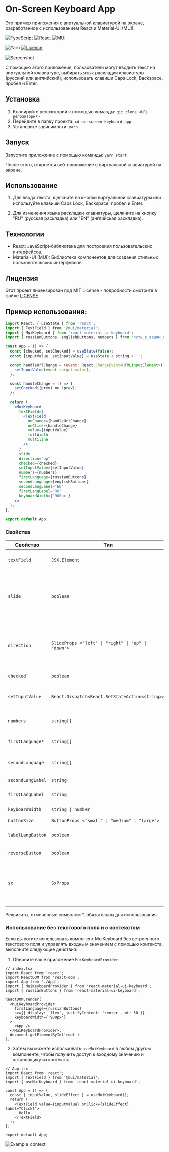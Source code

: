 # On-Screen Keyboard App

Это пример приложения с виртуальной клавиатурой на экране, разработанное с использованием React и Material-UI (MUI).

![TypeScript](https://img.shields.io/badge/typescript-%23007ACC.svg?style=for-the-badge&logo=typescript&logoColor=white)
![React](https://img.shields.io/badge/react-%2320232a.svg?style=for-the-badge&logo=react&logoColor=%2361DAFB)
![MUI](https://img.shields.io/badge/MUI-%230081CB.svg?style=for-the-badge&logo=mui&logoColor=white)

![Yarn](https://img.shields.io/badge/yarn-%232C8EBB.svg?style=for-the-badge&logo=yarn&logoColor=white)
[![Licence](https://img.shields.io/github/license/Ileriayo/markdown-badges?style=for-the-badge)](./LICENSE)

![Screenshot](./screenshots/ru_screen.png)

<!-- <hr> -->

С помощью этого приложения, пользователи могут вводить текст на виртуальной клавиатуре, выбирать язык раскладки клавиатуры (русский или английский), использовать клавиши Caps Lock, Backspace, пробел и Enter.

## Установка

1. Клонируйте репозиторий с помощью команды:
   `git clone <URL репозитория>`
2. Перейдите в папку проекта:
   `cd on-screen-keyboard-app`
3. Установите зависимости:
   `yarn`

## Запуск

Запустите приложение с помощью команды:
`yarn start`

После этого, откроется веб-приложение с виртуальной клавиатурой на экране.

## Использование

1. Для ввода текста, щелкните на кнопки виртуальной клавиатуры или используйте клавиши Caps Lock, Backspace, пробел и Enter.

2. Для изменения языка раскладки клавиатуры, щелкните на кнопку "RU" (русская раскладка) или "EN" (английская раскладка).

## Технологии

- React: JavaScript-библиотека для построения пользовательских интерфейсов.
- Material-UI (MUI): Библиотека компонентов для создания стильных пользовательских интерфейсов.

## Лицензия

Этот проект лицензирован под MIT License - подробности смотрите в файле [LICENSE](LICENSE).

## Пример использования:

```jsx
import React, { useState } from 'react';
import { TextField } from '@mui/material';
import { MuiKeyboard } from 'react-material-ui-keyboard';
import { russianButtons, englishButtons, numbers } from 'путь_к_вашим_клавишам';

const App = () => {
  const [checked, setChecked] = useState(false);
  const [inputValue, setInputValue] = useState < string > '';

  const handleUrlChange = (event: React.ChangeEvent<HTMLInputElement>) => {
    setInputValue(event.target.value);
  };

  const handleChange = () => {
    setChecked((prev) => !prev);
  };

  return (
    <MuiKeyboard
      textField={
        <TextField
          onChange={handleUrlChange}
          onClick={handleChange}
          value={inputValue}
          fullWidth
          multiline
        />
      }
      slide
      direction="up"
      checked={checked}
      setInputValue={setInputValue}
      numbers={numbers}
      firstLanguage={russianButtons}
      secondLanguage={englishButtons}
      secondLangLabel="EN"
      firstLangLabel="RU"
      keyboardWidth={'900px'}
    />
  );
};

export default App;
```

### Свойства

| Свойство          | Тип                                                | Описание                                                                                                                                         |
| ----------------- | -------------------------------------------------- | ------------------------------------------------------------------------------------------------------------------------------------------------ |
| `textField`       | `JSX.Element`                                      | Компонент текстового поля ввода.                                                                                                                 |
| `slide`           | `boolean`                                          | Флаг, указывающий, должна ли клавиатура появиться с анимацией Slide. По умолчанию, `true`.                                                       |
| `direction`       | `SlideProps <"left" \| "right" \| "up" \| "down">` | Направление анимации Slide (используется, если `slide` установлен в `true`). По умолчанию, `up`.                                                 |
| `checked`         | `boolean`                                          | Флаг видимости клавиатуры.                                                                                                                       |
| `setInputValue`   | `React.Dispatch<React.SetStateAction<string>>`     | Callback для установки значения текстового поля.                                                                                                 |
| `numbers`         | `string[]`                                         | Массив символов для кнопок с цифрами.                                                                                                            |
| `firstLanguage*`  | `string[]`                                         | Массив символов для кнопок в первом языке.                                                                                                       |
| `secondLanguage`  | `string[]`                                         | Массив символов для кнопок во втором языке.                                                                                                      |
| `secondLangLabel` | `string`                                           | Метка для второго языка.                                                                                                                         |
| `firstLangLabel`  | `string`                                           | Метка для первого языка.                                                                                                                         |
| `keyboardWidth`   | `string \| number`                                 | Ширина клавиатуры.                                                                                                                               |
| `buttonSize`      | `ButtonProps <"small" \| "medium" \| "large">`     | Размер кнопки.                                                                                                                                   |
| `labelLangButton` | `boolean`                                          | Кнопка переключения языков.                                                                                                                      |
| `reverseButton`   | `boolean`                                          | Кнопка сброса текста.                                                                                                                            |
| `sx`              | `SxProps`                                          | [sx prop - это ярлык для определения пользовательских стилей, который имеет доступ к теме.](https://mui.com/system/getting-started/the-sx-prop/) |

Реквизиты, отмеченные символом \*, обязательны для использования.

### Использование без текстового поля и с контекстом

Если вы хотите использовать компонент MuiKeyboard без встроенного текстового поля и управлять входным значением с помощью контекста, выполните следующие действия:

1. Оберните ваше приложение `MuiKeyboardProvider`:

```tsx
// index.tsx
import React from 'react';
import ReactDOM from 'react-dom';
import App from './App';
import { MuiKeyboardProvider } from 'react-material-ui-keyboard';
import { russianButtons } from 'react-material-ui-keyboard';

ReactDOM.render(
  <MuiKeyboardProvider
    firstLanguage={russianButtons}
    sx={{ display: 'flex', justifyContent: 'center', mt: 50 }}
    keyboardWidth={'900px'}
  >
    <App />
  </MuiKeyboardProvider>,
  document.getElementById('root')
);
```

2. Затем вы можете использовать `useMuiKeyboard` в любом другом компоненте, чтобы получить доступ к входному значению и установщику из контекста.

```tsx
// App.tsx
import React from 'react';
import { TextField } from '@mui/material';
import { useMuiKeyboard } from 'react-material-ui-keyboard';

const App = () => {
  const { inputValue, slideEffect } = useMuiKeyboard();
  return (
    <TextField value={inputValue} onClick={slideEffect} label="Click!">
      Hello
    </TextField>
  );
};

export default App;
```

![Example_context](./screenshots/keyboard_context.png)
